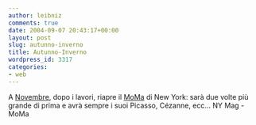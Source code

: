 ```yaml
---
author: leibniz
comments: true
date: 2004-09-07 20:43:17+00:00
layout: post
slug: autunno-inverno
title: Autunno-Inverno
wordpress_id: 3317
categories:
- web
---
```


A [Novembre](http://www.newyorkmetro.com/nymetro/urban/seasons/fallpreview2004/9763/), dopo i lavori, riapre il [MoMa](http://www.moma.org/) di New York: sarà due volte più grande di prima e avrà sempre i suoi Picasso, Cézanne, ecc...
NY Mag - MoMa

